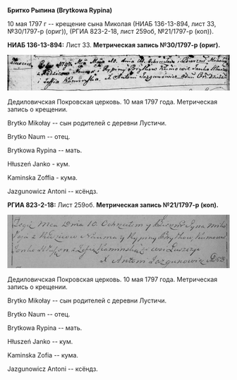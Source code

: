 **Бритко Рыпина (Brytkowa Rypina)**

10 мая 1797 г -- крещение сына Миколая (НИАБ 136-13-894, лист 33,
№30/1797-р (ориг)), (РГИА 823-2-18, лист 259об, №21/1797-р (коп)).

**НИАБ 136-13-894:** Лист 33. **Метрическая запись №30/1797-р (ориг).**

![](./media/ef82e08af2f72b782e330f4156bd3f20aeef4d59.png)

Дедиловичская Покровская церковь. 10 мая 1797 года. Метрическая запись о
крещении.

Brytko Mikołay -- сын родителей с деревни Лустичи.

Brytko Naum -- отец.

Brytkowa Rypina -- мать.

Hłuszeń Janko - кум.

Kaminska Zoffia - кума.

Jazgunowicz Antoni -- ксёндз.

**РГИА 823-2-18:** Лист 259об. **Метрическая запись №21/1797-р (коп).**

![](./media/9b053154d3fc4b1850b26a5688f663bf17f9a671.png)

Дедиловичская Покровская церковь. 10 мая 1797 года. Метрическая запись о
крещении.

Brytko Mikołay -- сын родителей с деревни Лустичи.

Brytko Naum -- отец.

Brytkowa Rypina -- мать.

Hłuszeń Janko -- кум.

Kaminska Zofia -- кума.

Jazgunowicz Antoni -- ксёндз.
